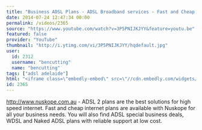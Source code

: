 ```yaml
---
title: "Business ADSL Plans - ADSL Broadband services - Fast and Cheap Internet Plans"
date: 2014-07-24 12:47:34 00:00
permalink: /videos/2365
source: "https://www.youtube.com/watch?v=3P5PNIJKJYY&feature=youtu.be"
featured: false
provider: "YouTube"
thumbnail: "http://i.ytimg.com/vi/3P5PNIJKJYY/hqdefault.jpg"
user:
  id: 2312
  username: "bencutting"
  name: "bencutting"
tags: ["adsl adelaide"]
html: "<iframe class=\"embedly-embed\" src=\"//cdn.embedly.com/widgets/media.html?src=http%3A%2F%2Fwww.youtube.com%2Fembed%2F3P5PNIJKJYY%3Fwmode%3Dtransparent%26feature%3Doembed&wmode=transparent&url=http%3A%2F%2Fwww.youtube.com%2Fwatch%3Fv%3D3P5PNIJKJYY&image=http%3A%2F%2Fi.ytimg.com%2Fvi%2F3P5PNIJKJYY%2Fhqdefault.jpg&key=daaebf4d9cdd46779200162d0ca86e20&type=text%2Fhtml&schema=youtube\" width=\"640\" height=\"480\" scrolling=\"no\" frameborder=\"0\" allowfullscreen></iframe>"
id: 2365
---
```


http://www.nuskope.com.au - ADSL 2 plans are the best solutions for high speed internet. Fast and cheap internet plans are available with Nuskope for all your business needs. You will also find ADSL special business deals, WDSL and Naked ADSL plans with reliable support at low cost.